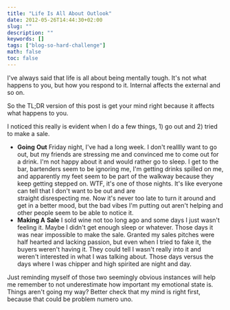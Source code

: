 ```yaml
---
title: "Life Is All About Outlook"
date: 2012-05-26T14:44:30+02:00
slug: ""
description: ""
keywords: []
tags: ["blog-so-hard-challenge"]
math: false
toc: false
---
```


I've always said that life is all about being mentally tough. It's not what happens to you, but how you respond to it. Internal affects the external and so on.&nbsp;

So the TL;DR version of this post is get your mind right because it affects what happens to you.

I noticed this really is evident when I do a few things, 1) go out and 2) tried to make a sale.

*   **Going** **Out**
Friday night, I've had a long week. I don't realllly want to go out, but my friends are stressing me and convinced me to come out for a drink. I'm not happy about it and would rather go to sleep. I get to the bar, bartenders seem to be ignoring me, I'm getting drinks spilled on me, and apparently my feet seem to be part of the walkway because they keep getting stepped on. WTF, it's one of those nights. It's like everyone can tell that I don't want to be out and are straight&nbsp;disrespecting&nbsp;me.&nbsp;Now it's never too late to turn it around and get in a better mood, but the bad vibes I'm putting out aren't helping and other people seem to be able to notice it.&nbsp;
*   **Making A** **Sale**
I sold wine not too long ago and some days I just wasn't feeling it. Maybe I didn't get enough sleep or whatever. Those days it was near impossible to make the sale. Granted my sales pitches were half hearted and lacking passion, but even when I tried to fake it, the buyers weren't having it. They could tell I wasn't really into it and weren't interested in what I was talking about. Those days versus the days where I was chipper and high spirited are night and day.

Just reminding myself of those two seemingly obvious instances will help me remember to not&nbsp;underestimate&nbsp;how important my emotional state is. Things aren't going my way? Better check that my mind is right first, because that could be problem numero uno.
